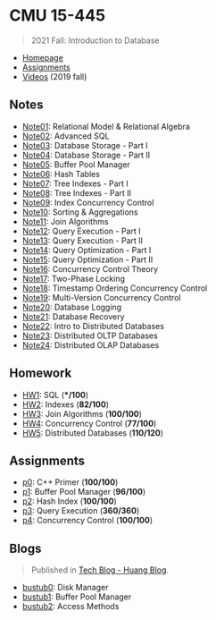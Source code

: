 # CMU 15-445

> 2021 Fall: Introduction to Database

* [Homepage](https://15445.courses.cs.cmu.edu/fall2021)
* [Assignments](https://15445.courses.cs.cmu.edu/fall2021/assignments.html)
* [Videos](https://www.youtube.com/watch?v=oeYBdghaIjc&list=PLSE8ODhjZXjbohkNBWQs_otTrBTrjyohi) (2019 fall)

## Notes

* [Note01](./Notes/Note01.md): Relational Model & Relational Algebra
* [Note02](./Notes/Note02.md): Advanced SQL
* [Note03](./Notes/Note03.md): Database Storage - Part I
* [Note04](./Notes/Note04.md): Database Storage - Part II
* [Note05](./Notes/Note05.md): Buffer Pool Manager
* [Note06](./Notes/Note06.md): Hash Tables
* [Note07](./Notes/Note07.md): Tree Indexes - Part I
* [Note08](./Notes/Note08.md): Tree Indexes - Part II
* [Note09](./Notes/Note09.md): Index Concurrency Control
* [Note10](./Notes/Note10.md): Sorting & Aggregations
* [Note11](./Notes/Note11.md): Join Algorithms
* [Note12](./Notes/Note12.md): Query Execution - Part I
* [Note13](./Notes/Note13.md): Query Execution - Part II
* [Note14](./Notes/Note14.md): Query Optimization - Part I
* [Note15](./Notes/Note15.md): Query Optimization - Part II
* [Note16](./Notes/Note16.md): Concurrency Control Theory
* [Note17](./Notes/Note17.md): Two-Phase Locking
* [Note18](./Notes/Note18.md): Timestamp Ordering Concurrency Control
* [Note19](./Notes/Note19.md): Multi-Version Concurrency Control
* [Note20](./Notes/Note20.md): Database Logging
* [Note21](./Notes/Note21.md): Database Recovery
* [Note22](./Notes/Note22.md): Intro to Distributed Databases
* [Note23](./Notes/Note23.md): Distributed OLTP Databases
* [Note24](./Notes/Note24.md): Distributed OLAP Databases

## Homework

* [HW1](./Homework/hw1): SQL (<b>*/100</b>)
* [HW2](./Homework/hw2.pdf): Indexes (**82/100**)
* [HW3](./Homework/hw3.pdf): Join Algorithms (**100/100**)
* [HW4](./Homework/hw4.pdf): Concurrency Control (**77/100**)
* [HW5](./Homework/hw5.pdf): Distributed Databases (**110/120**)

## Assignments

* [p0](https://github.com/huang-feiyu/bustub-labs/tree/p0): C++ Primer (**100/100**)
* [p1](https://github.com/huang-feiyu/bustub-labs/tree/p1): Buffer Pool Manager (**96/100**)
* [p2](https://github.com/huang-feiyu/bustub-labs/tree/p2): Hash Index (**100/100**)
* [p3](https://github.com/huang-feiyu/bustub-labs/tree/p3): Query Execution (**360/360**)
* [p4](https://github.com/huang-feiyu/bustub-labs/tree/p4): Concurrency Control (**100/100**)

## Blogs

> Published in [Tech Blog - Huang Blog](https://huangblog.com/).

* [bustub0](https://telegra.ph/bustub-0-10-16): Disk Manager
* [bustub1](https://telegra.ph/bustub-1-10-17): Buffer Pool Manager
* [bustub2](https://telegra.ph/bustub-2-10-18): Access Methods

